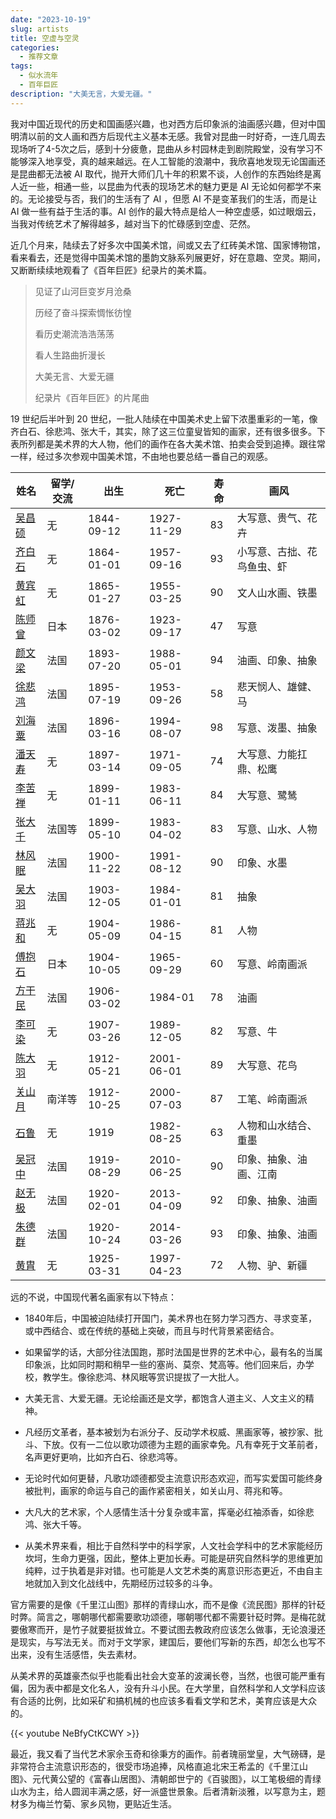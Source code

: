 ```yaml
---
date: "2023-10-19"
slug: artists
title: 空虚与空灵
categories:
  - 推荐文章
tags:
  - 似水流年
  - 百年巨匠
description: "大美无言，大爱无疆。"
---
```


我对中国近现代的历史和国画感兴趣，也对西方后印象派的油画感兴趣，但对中国明清以前的文人画和西方后现代主义基本无感。我曾对昆曲一时好奇，一连几周去现场听了4-5次之后，感到十分疲惫，昆曲从乡村园林走到剧院殿堂，没有学习不能够深入地享受，真的越来越远。在人工智能的浪潮中，我欣喜地发现无论国画还是昆曲都无法被 AI 取代，抛开大师们几十年的积累不谈，人创作的东西始终是离人近一些，相通一些，以昆曲为代表的现场艺术的魅力更是 AI 无论如何都学不来的。无论接受与否，我们的生活有了 AI ，但愿 AI 不是变革我们的生活，而是让 AI 做一些有益于生活的事。AI 创作的最大特点是给人一种空虚感，如过眼烟云，当我对传统艺术了解得越多，越对当下的忙碌感到空虚、茫然。

近几个月来，陆续去了好多次中国美术馆，间或又去了红砖美术馆、国家博物馆，看来看去，还是觉得中国美术馆的墨韵文脉系列展更好，好在意趣、空灵。期间，又断断续续地观看了《百年巨匠》纪录片的美术篇。

> 见证了山河巨变岁月沧桑
>
> 历经了奋斗探索惆怅彷惶
>
> 看历史潮流浩浩荡荡
>
> 看人生路曲折漫长
>
> 大美无言、大爱无疆
>
> 纪录片《百年巨匠》的片尾曲

19 世纪后半叶到 20 世纪，一批人陆续在中国美术史上留下浓墨重彩的一笔，像齐白石、徐悲鸿、张大千，其实，除了这三位童叟皆知的画家，还有很多很多。下表所列都是美术界的大人物，他们的画作在各大美术馆、拍卖会受到追捧。跟往常一样，经过多次参观中国美术馆，不由地也要总结一番自己的观感。

| 姓名                                                                                     | 留学/交流 | 出生       | 死亡       | 寿命 | 画风                       |
|------------|------------|------------|------------|------------|------------|
| [吴昌硕](https://zh.wikipedia.org/wiki/%E5%90%B3%E6%98%8C%E7%A2%A9)                      | 无        | 1844-09-12 | 1927-11-29 | 83   | 大写意、贵气、花卉         |
| [齐白石](https://zh.wikipedia.org/wiki/%E9%BD%90%E7%99%BD%E7%9F%B3)                      | 无        | 1864-01-01 | 1957-09-16 | 93   | 小写意、古拙、花鸟鱼虫、虾 |
| [黄宾虹](https://zh.wikipedia.org/wiki/%E9%BB%84%E5%AE%BE%E8%99%B9)                      | 无        | 1865-01-27 | 1955-03-25 | 90   | 文人山水画、铁墨           |
| [陈师曾](https://zh.wikipedia.org/wiki/%E9%99%88%E5%B8%88%E6%9B%BE)                      | 日本      | 1876-03-02 | 1923-09-17 | 47   | 写意                       |
| [颜文梁](https://zh.wikipedia.org/zh-cn/%E9%A1%8F%E6%96%87%E6%A8%91)                     | 法国      | 1893-07-20 | 1988-05-01 | 94   | 油画、印象、抽象           |
| [徐悲鸿](https://zh.wikipedia.org/zh-cn/%E5%BE%90%E6%82%B2%E9%B8%BF)                     | 法国      | 1895-07-19 | 1953-09-26 | 58   | 悲天悯人、雄健、马         |
| [刘海粟](https://zh.wikipedia.org/zh-cn/%E5%88%98%E6%B5%B7%E7%B2%9F)                     | 法国      | 1896-03-16 | 1994-08-07 | 98   | 写意、泼墨、抽象           |
| [潘天寿](https://zh.wikipedia.org/wiki/%E6%BD%98%E5%A4%A9%E5%AF%BF)                      | 无        | 1897-03-14 | 1971-09-05 | 74   | 大写意、力能扛鼎、松鹰     |
| [李苦禅](https://zh.wikipedia.org/wiki/%E6%9D%8E%E8%8B%A6%E7%A6%85)                      | 无        | 1899-01-11 | 1983-06-11 | 84   | 大写意、鹭鸶               |
| [张大千](https://zh.wikipedia.org/wiki/%E5%BC%B5%E5%A4%A7%E5%8D%83)                      | 法国等    | 1899-05-10 | 1983-04-02 | 83   | 写意、山水、人物           |
| [林风眠](https://zh.wikipedia.org/zh-cn/%E6%9E%97%E9%A3%8E%E7%9C%A0)                     | 法国      | 1900-11-22 | 1991-08-12 | 90   | 印象、水墨                 |
| [吴大羽](https://zh.wikipedia.org/wiki/%E5%90%B3%E5%A4%A7%E7%BE%BD)                      | 法国      | 1903-12-05 | 1984-01-01 | 81   | 抽象                       |
| [蒋兆和](https://zh.wikipedia.org/zh-hans/%E8%94%A3%E5%85%86%E5%92%8C)                   | 无        | 1904-05-09 | 1986-04-15 | 81   | 人物                       |
| [傅抱石](https://zh.wikipedia.org/wiki/%E5%82%85%E6%8A%B1%E7%9F%B3)                      | 日本      | 1904-10-05 | 1965-09-29 | 60   | 写意、岭南画派             |
| [方干民](https://zh.wikipedia.org/wiki/%E6%96%B9%E5%B9%B9%E6%B0%91)                      | 法国      | 1906-03-02 | 1984-01    | 78   | 油画                       |
| [李可染](https://zh.wikipedia.org/wiki/%E6%9D%8E%E5%8F%AF%E6%9F%93)                      | 无        | 1907-03-26 | 1989-12-05 | 82   | 写意、牛                   |
| [陈大羽](https://zh.wikipedia.org/wiki/%E9%99%88%E5%A4%A7%E7%BE%BD)                      | 无        | 1912-05-21 | 2001-06-01 | 89   | 大写意、花鸟               |
| [关山月](https://zh.wikipedia.org/wiki/%E5%85%B3%E5%B1%B1%E6%9C%88_(%E7%94%BB%E5%AE%B6)) | 南洋等    | 1912-10-25 | 2000-07-03 | 87   | 工笔、岭南画派             |
| [石鲁](https://zh.wikipedia.org/wiki/%E7%9F%B3%E9%B2%81)                                 | 无        | 1919       | 1982-08-25 | 63   | 人物和山水结合、重墨       |
| [吴冠中](https://zh.wikipedia.org/wiki/%E5%90%B3%E5%86%A0%E4%B8%AD)                      | 法国      | 1919-08-29 | 2010-06-25 | 90   | 印象、抽象、油画、江南     |
| [赵无极](https://zh.wikipedia.org/wiki/%E8%B5%B5%E6%97%A0%E6%9E%81)                      | 法国      | 1920-02-01 | 2013-04-09 | 92   | 印象、抽象、油画           |
| [朱德群](https://zh.wikipedia.org/wiki/%E6%9C%B1%E5%BE%B7%E7%BE%A4)                      | 法国      | 1920-10-24 | 2014-03-26 | 93   | 印象、抽象、油画           |
| [黄胄](https://zh.wikipedia.org/wiki/%E9%BB%84%E8%83%84)                                 | 无        | 1925-03-31 | 1997-04-23 | 72   | 人物、驴、新疆             |

远的不说，中国现代著名画家有以下特点：

-   1840年后，中国被迫陆续打开国门，美术界也在努力学习西方、寻求变革，或中西结合、或在传统的基础上突破，而且与时代背景紧密结合。

-   如果留学的话，大部分往法国跑，那时法国是世界的艺术中心，最有名的当属印象派，比如同时期和稍早一些的塞尚、莫奈、梵高等。他们回来后，办学校，教学生。像徐悲鸿、林风眠等赏识提拔了一大批人。

-   大美无言、大爱无疆。无论绘画还是文学，都饱含人道主义、人文主义的精神。

-   凡经历文革者，基本被划为右派分子、反动学术权威、黑画家等，被抄家、批斗、下放。仅有一二位以歌功颂德为主题的画家幸免。凡有幸死于文革前者，名声更好更响，比如齐白石、徐悲鸿等。

-   无论时代如何更替，凡歌功颂德都受主流意识形态欢迎，而写实爱国可能终身被批判，画家的命运与自己的画作紧密相关，如关山月、蒋兆和等。

-   大凡大的艺术家，个人感情生活十分复杂或丰富，挥毫必红袖添香，如徐悲鸿、张大千等。

-   从美术界来看，相比于自然科学中的科学家，人文社会学科中的艺术家能经历坎坷，生命力更强，因此，整体上更加长寿。可能是研究自然科学的思维更加纯粹，过于执着是非对错。也可能是人文艺术类的离意识形态更近，不由自主地就加入到文化战线中，先期经历过较多的斗争。

官方需要的是像《千里江山图》那样的青绿山水，而不是像《流民图》那样的针砭时弊。简言之，哪朝哪代都需要歌功颂德，哪朝哪代都不需要针砭时弊。是梅花就要傲寒而开，是竹子就要挺拔耸立。不要试图去教政府应该怎么做事，无论浪漫还是现实，与写法无关。而对于文学家，建国后，要他们写新的东西，却怎么也写不出来，没有生活感悟，失去素材。

从美术界的英雄豪杰似乎也能看出社会大变革的波澜长卷，当然，也很可能严重有偏，因为表中都是文化名人，没有升斗小民。在大学里，自然科学和人文学科应该有合适的比例，比如采矿和搞机械的也应该多看看文学和艺术，美育应该是大众的。

{{< youtube NeBfyCtKCWY >}}

最近，我又看了当代艺术家佘玉奇和徐秉方的画作。前者瑰丽堂皇，大气磅礴，是非常符合主流意识形态的，很受市场追捧，风格直追北宋王希孟的《千里江山图》、元代黄公望的《富春山居图》、清朝郎世宁的《百骏图》，以工笔极细的青绿山水为主，给人圆润丰满之感，好一派盛世景象。后者清新淡雅，以写意为主，题材多为梅兰竹菊、家乡风物，更贴近生活。

